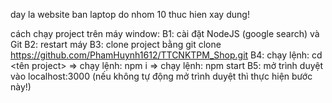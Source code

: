 day la website ban laptop do nhom 10 thuc hien xay dung!

cách chạy project trên máy window:
    B1: cài đặt NodeJS (google search) và Git
    B2: restart máy
    B3: clone project bằng git clone https://github.com/PhamHuynh1612/TTCNKTPM_Shop.git
    B4: chạy lệnh: cd   <tên project> => chạy lệnh: npm i => chạy lệnh: npm start
    B5: mở trình duyệt vào localhost:3000 (nếu không tự động mở trình duyệt thì thực hiện bước này!)
    
